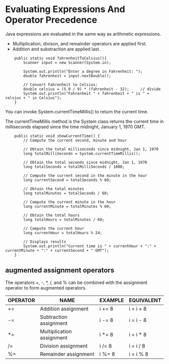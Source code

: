 # Evaluating Expressions And Operator Precedence 
Java expressions are evaluated in the same way as arithmetic expressions.
*	Multiplication, divison, and remainder operators are applied first.
*	Addition and substraction are applied last.
```
    public static void fahrenheitToCelsius(){
        Scanner input = new Scanner(System.in);

        System.out.println("Enter a degree in Fahrenheit: ");
        double fahrenheit = input.nextDouble();

        // Convert Fahrenheit to Celsius:
        double celsius = (5.0 / 9) * (fahrenheit - 32);     // divide
        System.out.println("Fahrenheit " + fahrenheit + " is " + celsius + " in Celsius");
    }
```
You can invoke System.currentTimeMillis() to return the current time.

The currentTimeMillis method is the System class returns the current time in milliseconds 
elapsed since the time midnight, January 1, 1970 GMT.
```
    public static void showCurrentTime() {
        // Compute the current second, minute and hour

        // Obtain the total milliseconds since midnight, Jan 1, 1970
        long totalMilliSeconds = System.currentTimeMillis();

        // Obtain the total seconds since midnight, Jan 1, 1970
        long totalSeconds = totalMilliSeconds / 1000;

        // Compute the current second in the minute in the hour
        long currentSecond = totalSeconds % 60;

        // Obtain the total minutes
        long totalMinutes = totalSeconds / 60;

        // Compute the current minute in the hour
        long currentMinute = totalMinutes % 60;

        // Obtain the total hours
        long totalHours = totalMinutes / 60;

        // Compute the current hour
        long currentHour = totalHours % 24;

        // Displays results
        System.out.println("Current time is " + currentHour + ":" + currentMinute + ":" + currentSecond + " GMT");
    }
```
## augmented assignment operators
The operators +, -, *, /, and % can be combined with the assignment operator to form
augmented operators.

| OPERATOR | NAME                      | EXAMPLE | EQUIVALENT |
|----------|---------------------------|---------|------------|
| +=       | Addition assignment       | i += 8  | i = i + 8  |
| -=       | Subtraction assignment    | i -= 8  | i = i - 8  |
| *=       | Multiplication assignment | i *= 8  | i = i * 8  |
| /=       | Division assignment       | i /= 8  | i = i / 8  |
| %=       | Remainder assignment      | i %= 8  | i = i % 8  |
